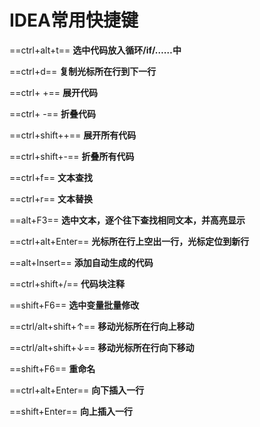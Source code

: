 # IDEA常用快捷键

==ctrl+alt+t==    	 		  **选中代码放入循环/if/……中**

==ctrl+d==  		 		     **复制光标所在行到下一行**

==ctrl+ +==     	 		    **展开代码**

==ctrl+ -==     	   	  	 **折叠代码**

==ctrl+shift++== 			   **展开所有代码**

==ctrl+shift+-== 		  	  **折叠所有代码**

==ctrl+f==    			    	 **文本查找**

==ctrl+r==     			    	**文本替换**

==alt+F3==   		   		  **选中文本，逐个往下查找相同文本，并高亮显示**

==ctrl+alt+Enter==  	   	**光标所在行上空出一行，光标定位到新行**

==alt+Insert==      	   	  **添加自动生成的代码**

==ctrl+shift+/==   			   **代码块注释**

==shift+F6== 		   		  **选中变量批量修改**

==ctrl/alt+shift+↑==    		 **移动光标所在行向上移动**

==ctrl/alt+shift+↓==   	  	**移动光标所在行向下移动**

==shift+F6==					   **重命名**

==ctrl+alt+Enter==             **向下插入一行**

==shift+Enter==                **向上插入一行**



















